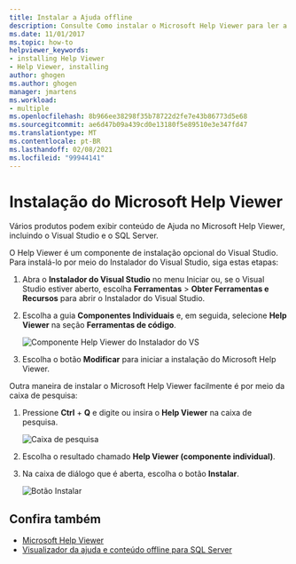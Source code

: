 ```yaml
---
title: Instalar a Ajuda offline
description: Consulte Como instalar o Microsoft Help Viewer para ler a ajuda offline. Vários produtos, como o Visual Studio e o SQL Server, usam o Help Viewer para fornecer conteúdo da ajuda.
ms.date: 11/01/2017
ms.topic: how-to
helpviewer_keywords:
- installing Help Viewer
- Help Viewer, installing
author: ghogen
ms.author: ghogen
manager: jmartens
ms.workload:
- multiple
ms.openlocfilehash: 8b966ee38298f35b78722d2fe7e43b86773d5e68
ms.sourcegitcommit: ae6d47b09a439cd0e13180f5e89510e3e347fd47
ms.translationtype: MT
ms.contentlocale: pt-BR
ms.lasthandoff: 02/08/2021
ms.locfileid: "99944141"
---
```

# <a name="microsoft-help-viewer-installation"></a>Instalação do Microsoft Help Viewer

Vários produtos podem exibir conteúdo de Ajuda no Microsoft Help Viewer, incluindo o Visual Studio e o SQL Server.

O Help Viewer é um componente de instalação opcional do Visual Studio. Para instalá-lo por meio do Instalador do Visual Studio, siga estas etapas:

1. Abra o **Instalador do Visual Studio** no menu Iniciar ou, se o Visual Studio estiver aberto, escolha **Ferramentas** > **Obter Ferramentas e Recursos** para abrir o Instalador do Visual Studio.

1. Escolha a guia **Componentes Individuais** e, em seguida, selecione **Help Viewer** na seção **Ferramentas de código**.

   ![Componente Help Viewer do Instalador do VS](media/installation/vs-installer.png)

1. Escolha o botão **Modificar** para iniciar a instalação do Microsoft Help Viewer.

Outra maneira de instalar o Microsoft Help Viewer facilmente é por meio da caixa de pesquisa:

1. Pressione **Ctrl** + **Q** e digite ou insira o **Help Viewer** na caixa de pesquisa.

   ![Caixa de pesquisa](media/installation/quick-launch.png)

1. Escolha o resultado chamado **Help Viewer (componente individual)**.

1. Na caixa de diálogo que é aberta, escolha o botão **Instalar**.

   ![Botão Instalar](media/installation/install.png)

## <a name="see-also"></a>Confira também

- [Microsoft Help Viewer](../help-viewer/overview.md)
- [Visualizador da ajuda e conteúdo offline para SQL Server](/sql/sql-server/sql-server-help-installation)
